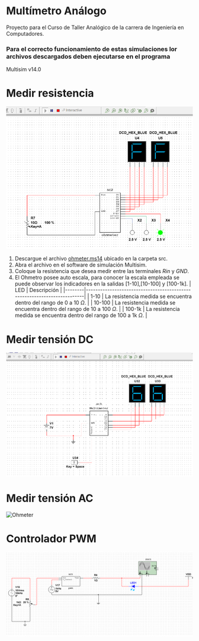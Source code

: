 # Multímetro Análogo
Proyecto para el Curso de Taller Analógico de la carrera de Ingeniería en Computadores.

### Para el correcto funcionamiento de estas simulaciones lor archivos descargados deben ejecutarse en el programa
Multisim v14.0

# Medir resistencia
![Ohmeter](https://github.com/geraldvm/multimeter_analog/blob/main/img/ohmeter.PNG)

1. Descargue el archivo [ohmeter.ms14](https://github.com/geraldvm/multimeter_analog/blob/main/src/ohmeter.ms14) ubicado en la carpeta src.
2. Abra el archivo en el software de simulación Multisim.
3. Coloque la resistencia que desea medir entre las terminales _Rin_ y _GND_.
4. El Ohmetro posee auto escala, para conocer la escala empleada se puede observar los indicadores en la salidas [1-10],[10-100] y [100-1k].
| LED    | Descripción                                                             |
|--------|-------------------------------------------------------------------------|
| 1-10   | La resistencia medida se encuentra dentro del rango de 0 a 10 $\Omega$. |
| 10-100 | La resistencia medida se encuentra dentro del rango de 10 a 100 $\Omega$.                                                                        |
| 100-1k | La resistencia medida se encuentra dentro del rango de 100 a 1k $\Omega$.                                                                   | 
# Medir tensión DC
![Ohmeter](https://github.com/geraldvm/multimeter_analog/blob/main/img/voltmeter.PNG)

# Medir tensión AC
![Ohmeter](https://github.com/geraldvm/multimeter_analog/blob/main/img/voltmeter_ac.PNG)

# Controlador PWM
![Ohmeter](https://github.com/geraldvm/multimeter_analog/blob/main/img/pwm.PNG)
